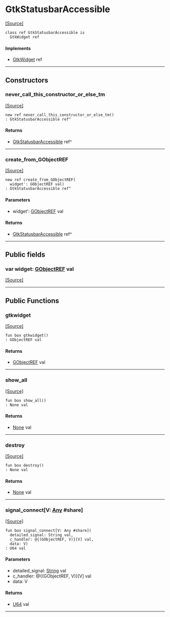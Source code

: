# GtkStatusbarAccessible
<span class="source-link">[[Source]](src/gtk3/GtkStatusbarAccessible.md#L6)</span>
```pony
class ref GtkStatusbarAccessible is
  GtkWidget ref
```

#### Implements

* [GtkWidget](gtk3-GtkWidget.md) ref

---

## Constructors

### never_call_this_constructor_or_else_tm
<span class="source-link">[[Source]](src/gtk3/GtkStatusbarAccessible.md#L10)</span>


```pony
new ref never_call_this_constructor_or_else_tm()
: GtkStatusbarAccessible ref^
```

#### Returns

* [GtkStatusbarAccessible](gtk3-GtkStatusbarAccessible.md) ref^

---

### create_from_GObjectREF
<span class="source-link">[[Source]](src/gtk3/GtkStatusbarAccessible.md#L13)</span>


```pony
new ref create_from_GObjectREF(
  widget': GObjectREF val)
: GtkStatusbarAccessible ref^
```
#### Parameters

*   widget': [GObjectREF](gtk3-..-gobject-GObjectREF.md) val

#### Returns

* [GtkStatusbarAccessible](gtk3-GtkStatusbarAccessible.md) ref^

---

## Public fields

### var widget: [GObjectREF](gtk3-..-gobject-GObjectREF.md) val
<span class="source-link">[[Source]](src/gtk3/GtkStatusbarAccessible.md#L7)</span>



---

## Public Functions

### gtkwidget
<span class="source-link">[[Source]](src/gtk3/GtkStatusbarAccessible.md#L9)</span>


```pony
fun box gtkwidget()
: GObjectREF val
```

#### Returns

* [GObjectREF](gtk3-..-gobject-GObjectREF.md) val

---

### show_all
<span class="source-link">[[Source]](src/gtk3/GtkWidget.md#L4)</span>


```pony
fun box show_all()
: None val
```

#### Returns

* [None](builtin-None.md) val

---

### destroy
<span class="source-link">[[Source]](src/gtk3/GtkWidget.md#L10)</span>


```pony
fun box destroy()
: None val
```

#### Returns

* [None](builtin-None.md) val

---

### signal_connect\[V: [Any](builtin-Any.md) #share\]
<span class="source-link">[[Source]](src/gtk3/GtkWidget.md#L13)</span>


```pony
fun box signal_connect[V: Any #share](
  detailed_signal: String val,
  c_handler: @{(GObjectREF, V)}[V] val,
  data: V)
: U64 val
```
#### Parameters

*   detailed_signal: [String](builtin-String.md) val
*   c_handler: @{(GObjectREF, V)}[V] val
*   data: V

#### Returns

* [U64](builtin-U64.md) val

---


